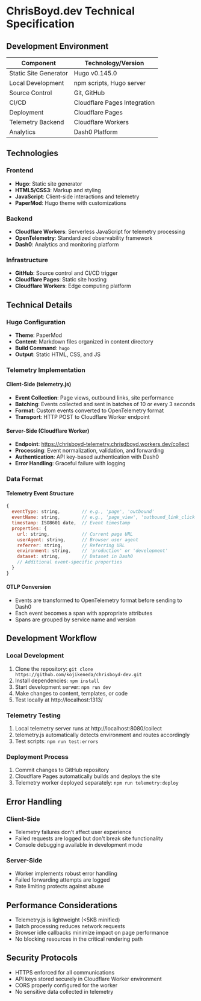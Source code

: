 # ChrisBoyd.dev Technical Specification

## Development Environment

| Component | Technology/Version |
|-----------|-------------------|
| Static Site Generator | Hugo v0.145.0 |
| Local Development | npm scripts, Hugo server |
| Source Control | Git, GitHub |
| CI/CD | Cloudflare Pages Integration |
| Deployment | Cloudflare Pages |
| Telemetry Backend | Cloudflare Workers |
| Analytics | Dash0 Platform |

## Technologies

### Frontend
- **Hugo**: Static site generator
- **HTML5/CSS3**: Markup and styling
- **JavaScript**: Client-side interactions and telemetry
- **PaperMod**: Hugo theme with customizations

### Backend
- **Cloudflare Workers**: Serverless JavaScript for telemetry processing
- **OpenTelemetry**: Standardized observability framework
- **Dash0**: Analytics and monitoring platform

### Infrastructure
- **GitHub**: Source control and CI/CD trigger
- **Cloudflare Pages**: Static site hosting
- **Cloudflare Workers**: Edge computing platform

## Technical Details

### Hugo Configuration
- **Theme**: PaperMod
- **Content**: Markdown files organized in content directory
- **Build Command**: `hugo`
- **Output**: Static HTML, CSS, and JS

### Telemetry Implementation

#### Client-Side (telemetry.js)
- **Event Collection**: Page views, outbound links, site performance
- **Batching**: Events collected and sent in batches of 10 or every 3 seconds
- **Format**: Custom events converted to OpenTelemetry format
- **Transport**: HTTP POST to Cloudflare Worker endpoint

#### Server-Side (Cloudflare Worker)
- **Endpoint**: https://chrisboyd-telemetry.chrisdboyd.workers.dev/collect
- **Processing**: Event normalization, validation, and forwarding
- **Authentication**: API key-based authentication with Dash0
- **Error Handling**: Graceful failure with logging

### Data Format

#### Telemetry Event Structure
```javascript
{
  eventType: string,        // e.g., 'page', 'outbound'
  eventName: string,        // e.g., 'page_view', 'outbound_link_click'
  timestamp: ISO8601 date,  // Event timestamp
  properties: {
    url: string,            // Current page URL
    userAgent: string,      // Browser user agent
    referrer: string,       // Referring URL
    environment: string,    // 'production' or 'development'
    dataset: string,        // Dataset in Dash0
    // Additional event-specific properties
  }
}
```

#### OTLP Conversion
- Events are transformed to OpenTelemetry format before sending to Dash0
- Each event becomes a span with appropriate attributes
- Spans are grouped by service name and version

## Development Workflow

### Local Development
1. Clone the repository: `git clone https://github.com/kojikeneda/chrisboyd-dev.git`
2. Install dependencies: `npm install`
3. Start development server: `npm run dev`
4. Make changes to content, templates, or code
5. Test locally at http://localhost:1313/

### Telemetry Testing
1. Local telemetry server runs at http://localhost:8080/collect
2. telemetry.js automatically detects environment and routes accordingly
3. Test scripts: `npm run test:errors`

### Deployment Process
1. Commit changes to GitHub repository
2. Cloudflare Pages automatically builds and deploys the site
3. Telemetry worker deployed separately: `npm run telemetry:deploy`

## Error Handling

### Client-Side
- Telemetry failures don't affect user experience
- Failed requests are logged but don't break site functionality
- Console debugging available in development mode

### Server-Side
- Worker implements robust error handling
- Failed forwarding attempts are logged
- Rate limiting protects against abuse

## Performance Considerations

- Telemetry.js is lightweight (<5KB minified)
- Batch processing reduces network requests
- Browser idle callbacks minimize impact on page performance
- No blocking resources in the critical rendering path

## Security Protocols

- HTTPS enforced for all communications
- API keys stored securely in Cloudflare Worker environment
- CORS properly configured for the worker
- No sensitive data collected in telemetry 